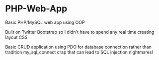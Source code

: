 PHP-Web-App
===========

Basic PHP/MySQL web app using OOP

Built on Twitter Bootstrap so I didn't have to spend any real time creating layout CSS

Basic CRUD application using PDO for database connection rather than tradition my_sql_connect crap that can lead to SQL injection nightmares!
